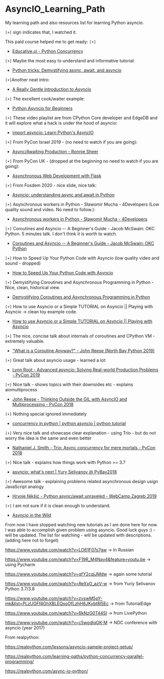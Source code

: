 # AsyncIO_Learning_Path
My learning path and also resources list for learning Python asyncio.

`[+]` sign indicates that, I watched it.

This paid course helped me to get ready: `[+]`

* [Educative.oi - Python Concurrency](https://www.educative.io/courses/python-concurrency-for-senior-engineering-interviews/)

`[+]` Maybe the most easy to understand and informative tutorial: 

* [Python tricks: Demystifying async, await, and asyncio](https://www.youtube.com/watch?v=tSLDcRkgTsY)

`[+]`Another neat intro: 

* [A Really Gentle Introduction to Asyncio](https://www.youtube.com/watch?v=3mb9jFAHRfw)

`[+]` The excellent cook/waiter example:

* [Python Asyncio for Beginners](https://www.youtube.com/playlist?list=PLaDyYdZGRivgu0ASt-9cyVwXfU_E9rwhF
)

`[+]` These video playlist are from CPython Core developer and EdgeDB 
and it will explore what a hack is under the hood of asyncio: 

* [import asyncio: Learn Python's AsyncIO](https://www.youtube.com/playlist?list=PLhNSoGM2ik6SIkVGXWBwerucXjgP1rHmB)

`[+]` From PyCon Israel 2019 - (no need to watch if you are going):

* [Async/Awaiting Production - Ronnie Sheer](https://www.youtube.com/watch?v=pIXiChn5j4E)

`[+]` From PyCon UK - (dropped at the beginning no need to watch if you are going):

* [Asynchronous Web Development with Flask](https://www.youtube.com/watch?v=gJ7CnUX_7YQ)

`[+]` From Fosdem 2020 - nice slide, nice talk:

* [Asyncio: understanding async and await in Python](https://www.youtube.com/watch?v=y1rk64e9vCA)

`[+]` Asynchronous workers in Python - Sławomir Mucha - 4Developers (Low quality sound and video. No need to follow.):

* [Asynchronous workers in Python - Sławomir Mucha - 4Developers](https://www.youtube.com/watch?v=7F0CTBvHgLc)

`[+]` Coroutines and Asyncio -- A Beginner's Guide - Jacob McSwain: OKC Python.
5 minutes talk. I don't think it is worth to watch.

* [Coroutines and Asyncio -- A Beginner's Guide - Jacob McSwain: OKC Python](https://www.youtube.com/watch?v=1K244l0L_mA)

`[+]` How to Speed Up Your Python Code with Asyncio (low quality video and sound - dropped)

* [How to Speed Up Your Python Code with Asyncio](https://www.youtube.com/watch?v=EGsXiJ5BmWo)

`[+]` Demystifying Coroutines and Asynchronous Programming in Python - Nice, clean, historical view.

* [Demystifying Coroutines and Asynchronous Programming in Python](https://www.youtube.com/watch?v=7AoANOGIDuM)

`[+]`  How to use Asyncio or a Simple TUTORIAL on Asyncio || Playing with Asyncio -> clean toy example code.

* [How to use Asyncio or a Simple TUTORIAL on Asyncio || Playing with Asyncio](https://www.youtube.com/watch?v=1Btb5-SWeM8)

`[+]` The nice, concise talk about internals of coroutines and CPython VM - extremely valuable.

* ["What is a Coroutine Anyway?" - John Reese (North Bay Python 2019)](https://www.youtube.com/watch?v=GSiZkP7cI80)

`[+]` Great talk about asyncio usage - learned a lot:

* [Lynn Root - Advanced asyncio: Solving Real-world Production Problems - PyCon 2019](https://www.youtube.com/watch?v=bckD_GK80oY
)

`[+]` Nice talk - shows topics with their downsides etc - explains aiomultiprocess

* [John Reese - Thinking Outside the GIL with AsyncIO and Multiprocessing - PyCon 2018](https://www.youtube.com/watch?v=0kXaLh8Fz3k)

`[+]` Nothing special ignored immediately

* [concurrency in python | python asyncio | python tutorial](https://www.youtube.com/watch?v=S6lPNa-9y-U)

`[+]` Very nice talk and showcase clear explanation - using Trio - but do not worry the idea is the same and even better

* [Nathaniel J. Smith - Trio: Async concurrency for mere mortals - PyCon 2018](https://www.youtube.com/watch?v=oLkfnc_UMcE)

`[+]` Nice talk - explains how things work with Python >= 3.7

* [asyncio: what's next | Yury Selivanov @ PyBay2018](https://www.youtube.com/watch?v=vem5GHboRNM)

`[+]` Awesome talk - explaining problems related asynchronous design usign JavaScript analogy

* [Hrvoje Nikšić - Python async/await unraveled - WebCamp Zagreb 2019](https://www.youtube.com/watch?v=7JtNiwCH_OA)

`[+]` I am not sure if it is clean enough to understand.

* [Asyncio in the Wild](https://www.youtube.com/watch?v=EX4YsevmZBg)



From now I have stopped watching new tutorials as I am done here for now.
I was able to accomplish given problem using asyncio.
Good luck guys :) - will be updated.
The list for watching - will be updated with descriptions.
(adding here not to forget)

https://www.youtube.com/watch?v=LO61F07s7gw -> In Russian

https://www.youtube.com/watch?v=F19R_M4Nay4&feature=youtu.be -> using Pycharm

https://www.youtube.com/watch?v=qfY2cqjJMdw -> again some tutorial

https://www.youtube.com/watch?v=ReXxO_azV-w -> from Yuriy Selivanov Python 3.7/3.8

https://www.youtube.com/watch?v=zvswM5pY-mk&list=PLzUGFf4GhXBLEQsoOfLzhH6JKybt8I5Ec -> from TutorialEdge

https://www.youtube.com/watch?v=6kNzG0T44SI -> from LivePython

https://www.youtube.com/watch?v=c5wodlqGK-M -> NDC conference with asyncio (year 2017)


From realpython:

https://realpython.com/lessons/asyncio-sample-project-setup/

https://realpython.com/learning-paths/python-concurrency-parallel-programming/

https://realpython.com/async-io-python/
